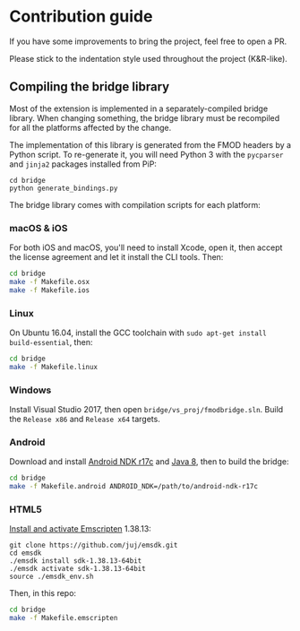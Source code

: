 # Contribution guide

If you have some improvements to bring the project, feel free to open a PR.

Please stick to the indentation style used throughout the project (K&R-like).

## Compiling the bridge library

Most of the extension is implemented in a separately-compiled bridge library.
When changing something, the bridge library must be recompiled for all the
platforms affected by the change.

The implementation of this library is generated from the FMOD headers by a
Python script. To re-generate it, you will need Python 3 with the `pycparser`
and `jinja2` packages installed from PiP:

```
cd bridge
python generate_bindings.py
```

The bridge library comes with compilation scripts for each platform:

### macOS & iOS

For both iOS and macOS, you'll need to install Xcode, open it, then accept the
license agreement and let it install the CLI tools. Then:

```bash
cd bridge
make -f Makefile.osx
make -f Makefile.ios
```

### Linux

On Ubuntu 16.04, install the GCC toolchain with
`sudo apt-get install build-essential`, then:

```bash
cd bridge
make -f Makefile.linux
```

### Windows

Install Visual Studio 2017, then open `bridge/vs_proj/fmodbridge.sln`. Build
the `Release x86` and `Release x64` targets.

### Android

Download and install [Android NDK r17c] and [Java 8], then to build the bridge:

[Android NDK r17c]:https://developer.android.com/ndk/downloads/older_releases.html
[Java 8]:https://www.oracle.com/technetwork/java/javase/downloads/jdk8-downloads-2133151.html

```bash
cd bridge
make -f Makefile.android ANDROID_NDK=/path/to/android-ndk-r17c
```

### HTML5

[Install and activate Emscripten](http://kripken.github.io/emscripten-site/docs/getting_started/downloads.html) 1.38.13:

```
git clone https://github.com/juj/emsdk.git
cd emsdk
./emsdk install sdk-1.38.13-64bit
./emsdk activate sdk-1.38.13-64bit
source ./emsdk_env.sh
```

Then, in this repo:

```bash
cd bridge
make -f Makefile.emscripten
```
